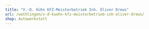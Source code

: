 ```yaml
---
title: "V.-D. Kühn KFZ-Meisterbetrieb Inh. Oliver Drews"
url: /wathlingen/v-d-kuehn-kfz-meisterbetrieb-inh-oliver-drews/
shop: Autowerkstatt
---
```

